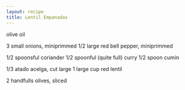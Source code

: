 ```yaml
---
layout: recipe
title: Lentil Empanadas
---
```


olive oil

3 small onions, miniprimmed
1/2 large red bell pepper, miniprimmed

1/2 spoonsful coriander
1/2 spoonful (quite full) curry
1/2 spoon cumin

1/3 atado acelga, cut large
1 large cup red lentil

2 handfulls olives, sliced
